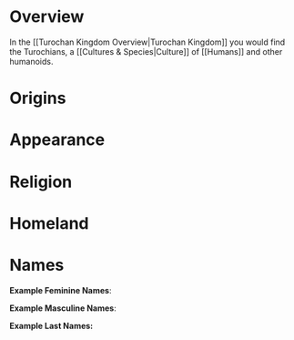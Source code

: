 # Overview
In the [[Turochan Kingdom Overview|Turochan Kingdom]] you would find the Turochians, a [[Cultures & Species|Culture]] of [[Humans]] and other humanoids.
# Origins
# Appearance
# Religion
# Homeland
# Names
**Example Feminine Names**:

**Example Masculine Names**:

**Example Last Names:**